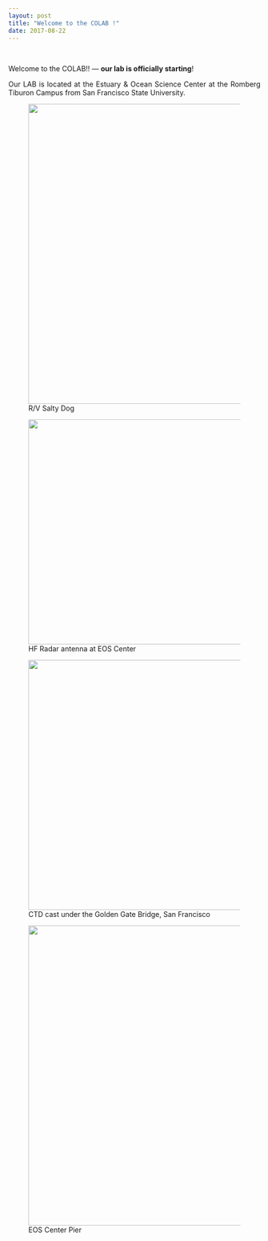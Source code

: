 ```yaml
---
layout: post
title: "Welcome to the COLAB !"
date: 2017-08-22
---
```

<br>

<div style="text-align:justify" markdown="1">

<p> Welcome to the COLAB!! — <b> our lab is officially starting</b>! </p>
<p> Our LAB is located at the Estuary & Ocean Science Center at the Romberg Tiburon Campus from San Francisco State University.</p>

</div>

<div class="container-fluid">
<figure>
<img src="{{ site.url }}{{ site.baseurl }}/images/newspic/Piero_SaltyDog.jpg" class="img-responsive" width="600px" height="auto" />
<figcaption> R/V Salty Dog
</figcaption>
</figure>
<figure>
<img src="{{ site.url }}{{ site.baseurl }}/images/newspic/radar_1.jpg" class="img-responsive" width="450px" height="auto" />
<figcaption> HF Radar antenna at EOS Center
</figcaption>
</figure>
<figure>
<img src="{{ site.url }}{{ site.baseurl }}/images/newspic/IMG_3800 2.jpg" class="img-responsive" width="500px" height="auto" />
<figcaption> CTD cast under the Golden Gate Bridge, San Francisco
</figcaption>
</figure>
<figure>
<img src="{{ site.url }}{{ site.baseurl }}/images/newspic/IMG_0216.jpg" class="img-responsive" width="600px" height="auto" />
<figcaption> EOS Center Pier
</figcaption>
</figure>
</div>
